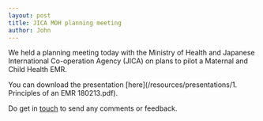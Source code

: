 ```yaml
---
layout: post
title: JICA MOH planning meeting
author: John
---
```


We held a planning meeting today with the Ministry of Health and Japanese International Co-operation Agency (JICA) on plans to pilot a Maternal and Child Health EMR.

You can download the presentation [here](/resources/presentations/1. Principles of an EMR 180213.pdf).

Do get in [touch](/contact) to send any comments or feedback.









